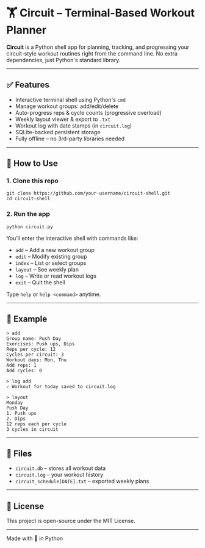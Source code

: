 # 🏋️ Circuit – Terminal-Based Workout Planner

**Circuit** is a Python shell app for planning, tracking, and progressing your circuit-style workout routines right from the command line. No extra dependencies, just Python's standard library.

---

## ✅ Features

- Interactive terminal shell using Python's `cmd`
- Manage workout groups: add/edit/delete
- Auto-progress reps & cycle counts (progressive overload)
- Weekly layout viewer & export to `.txt`
- Workout log with date stamps (in `circuit.log`)
- SQLite-backed persistent storage
- Fully offline – no 3rd-party libraries needed

---

## 🚀 How to Use

### 1. Clone this repo

```
git clone https://github.com/your-username/circuit-shell.git
cd circuit-shell
```

### 2. Run the app

```
python circuit.py
```

You’ll enter the interactive shell with commands like:

- `add` – Add a new workout group
- `edit` – Modify existing group
- `index` – List or select groups
- `layout` – See weekly plan
- `log` – Write or read workout logs
- `exit` – Quit the shell

Type `help` or `help <command>` anytime.

---

## 🧾 Example

```
> add
Group name: Push Day
Exercises: Push ups, Dips
Reps per cycle: 12
Cycles per circuit: 3
Workout days: Mon, Thu
Add reps: 1
Add cycles: 0
```

```
> log add
✓ Workout for today saved to circuit.log
```

```
> layout
Monday
Push Day
1. Push ups
2. Dips
12 reps each per cycle
3 cycles in circuit
```

---

## 💾 Files

- `circuit.db` – stores all workout data
- `circuit.log` – your workout history
- `circuit_schedule[DATE].txt` – exported weekly plans

---

## 📄 License

This project is open-source under the MIT License.

---

Made with 💪 in Python
```